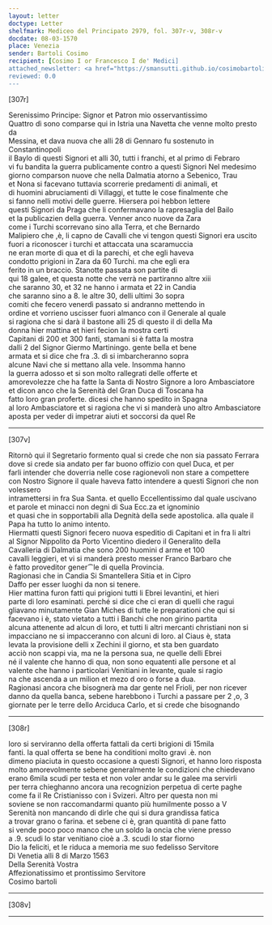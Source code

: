 ```yaml
---
layout: letter
doctype: Letter
shelfmark: Mediceo del Principato 2979, fol. 307r-v, 308r-v
docdate: 08-03-1570
place: Venezia
sender: Bartoli Cosimo
recipient: [Cosimo I or Francesco I de' Medici]
attached_newsletter: <a href="https://smansutti.github.io/cosimobartoli/texts/3080_129/">3080_129</a>
reviewed: 0.0
---
```


[307r]  
  
  
Serenissimo Principe: Signor et Patron mio osservantissimo  
Quattro dì sono comparse qui in Istria una Navetta che venne molto presto da  
Messina, et dava nuova che alli 28 di Gennaro fu sostenuto in Constantinopoli  
il Baylo di questi Signori et alli 30, tutti i franchi, et al primo di Febraro  
vi fu bandita la guerra publicamente contro a questi Signori Nel medesimo  
giorno comparson nuove che nella Dalmatia atorno a Sebenico, Trau  
et Nona si facevano tuttavia scorrerie predamenti di animali, et  
di huomini abruciamenti di Villaggi, et tutte le cose finalmente che  
si fanno nelli motivi delle guerre. Hiersera poi hebbon lettere  
questi Signori da Praga che li confermavano la rapresaglia del Bailo  
et la publicazien della guerra. Venner anco nuove da Zara  
come i Turchi scorrevano sino alla Terra, et che Bernardo  
Malipiero che ,è, li capno de Cavalli che vi tengon questi Signori era uscito  
fuori a riconoscer i turchi et attaccata una scaramuccia  
ne eran morte di qua et di la parechi, et che egli haveva  
condotto prigioni in Zara da 60 Turchi. ma che egli era  
ferito in un braccio. Stanotte passata son partite di  
qui 18 galee, et questa notte che verrà ne partiranno altre xiii  
che saranno 30, et 32 ne hanno i armata et 22 in Candia  
che saranno sino a 8. le altre 30, delli ultimi 3o sopra  
comiti che fecero venerdì passato si andranno mettendo in  
ordine et vorrieno uscisser fuori almanco con il Generale al quale  
si ragiona che si darà il bastone alli 25 di questo il di della Ma  
donna hier mattina et hieri fecion la mostra certi  
Capitani di 200 et 300 fanti, stamani si è fatta la mostra  
dalli 2 del Signor Giermo Martiningo. gente bella et bene  
armata et si dice che fra .3. dì si imbarcheranno sopra  
alcune Navi che si mettano alla vele. Insomma hanno  
la guerra adosso et si son molto rallegrati delle offerte et  
amorevolezze che ha fatte la Santa di Nostro Signore a loro Ambasciatore  
et dicon anco che la Serenità del Gran Duca di Toscana ha  
fatto loro gran proferte. dicesi che hanno spedito in Spagna  
al loro Ambasciatore et si ragiona che vi si manderà uno altro Ambasciatore  
aposta per veder di impetrar aiuti et soccorsi da quel Re  
  
---  

[307v]  
  
  
Ritornò qui il Segretario formento qual si crede che non sia passato Ferrara  
dove si crede sia andato per far buono offizio con quel Duca, et per  
farli intender che doverria nelle cose ragionevoli non stare a compettere  
con Nostro Signore il quale haveva fatto intendere a questi Signori che non volessero  
intramettersi in fra Sua Santa. et quello Eccellentissimo dal quale uscivano  
et parole et minacci non degni di Sua Ecc.za et ignominio  
et quasi che in sopportabili alla Degnità della sede apostolica. alla quale il  
Papa ha tutto lo animo intento.  
Hiermatti questi Signori fecero nuova espeditio di Capitani et in fra li altri  
al Signor Nippolito da Porto Vicentino diedero il Generalito della  
Cavalleria di Dalmatia che sono 200 huomini d arme et 100  
cavalli leggieri, et vi si manderà presto messer Franco Barbaro che  
è fatto proveditor gener⁀le di quella Provincia.  
Ragionasi che in Candia Si Smantellera Sitia et in Cipro  
Daffo per esser luoghi da non si tenere.  
Hier mattina furon fatti qui prigioni tutti li Ebrei levantini, et hieri  
parte di loro esaminati. perché si dice che ci eran di quelli che ragui  
gliavano minutamente Gian Miches di tutte le preparationi che qui si  
facevano i è, stato vietato a tutti i Banchi che non girino partita  
alcuna attenente ad alcun di loro, et tutti li altri mercanti christiani non si  
impacciano ne si impacceranno con alcuni di loro. al Ciaus è, stata  
levata la provisione delli x Zechini il giorno, et sta ben guardato  
acciò non scappi via, ma ne la persona sua, ne quelle delli Ebrei  
né il valente che hanno di qua, non sono equatenti alle persone et al  
valente che hanno i particolari Venitiani in levante, quale si ragio  
na che ascenda a un milion et mezo d oro o forse a dua.  
Ragionasi ancora che bisognerà ma dar gente nel Frioli, per non ricever  
danno da quella banca, sebene harebbono i Turchi a passare per 2 ,o, 3  
giornate per le terre dello Arciduca Carlo, et si crede che bisognando  
  
---  

[308r]  
  
  
loro si serviranno della offerta fattali da certi brigioni di 15mila  
fanti. la qual offerta se bene ha conditioni molto gravi .è. non  
dimeno piaciuta in questo occasione a questi Signori, et hanno loro risposta  
molto amorevolmente sebene generalmente le condizioni che chiedevano  
erano 6mila scudi per testa et non voler andar su le galee ma servirli  
per terra chieghanno ancora una recognizion perpetua di certe paghe  
come fa il Re Cristianisso con i Svizeri. Altro per questa non mi  
soviene se non raccomandarmi quanto più humilmente posso a V  
Serenità non mancando di dirle che qui si dura grandissa fatica  
a trovar grano o farina. et sebene ci è, gran quantità di pane fatto  
si vende poco poco manco che un soldo la oncia che viene presso  
a .9. scudi lo star venitiano cioè a .3. scudi lo star fiorno  
Dio la feliciti, et le riduca a memoria me suo fedelisso Servitore  
Di Venetia alli 8 di Marzo 1563  
Della Serenità Vostra  
Affezionatissimo et prontissimo Servitore  
Cosimo bartoli  
  
---  

[308v]  
  
  
  
---  

